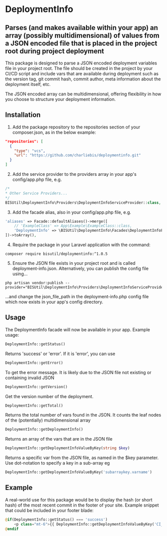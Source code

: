 # DeploymentInfo

## Parses (and makes available within your app) an array (possibly multidimensional) of values from a JSON encoded file that is placed in the project root during project deployment

This package is designed to parse a JSON encoded deployment variables file in your project root. The file should be created in the project by your CI/CD script and include vars that
are available during deployment such as the version tag, git commit hash, commit author, meta information about the deployment itself, etc.

The JSON encoded array can be multidimensional, offering flexibility in how you choose to structure your deployment information.

## Installation

1) Add the package repository to the repositories section of your composer.json, as in the below example:

```JSON
"repositories": [
  {
    "type": "vcs",
    "url": "https://github.com/charliebis/deploymentinfo.git"
  }
]
```

2) Add the service provider to the providers array in your app's config/app.php file, e.g.

```PHP
/*
* Other Service Providers...
*/
BISUtil\DeploymentInfo\Providers\DeploymentInfoServiceProvider::class,
```

3) Add the facade alias, also in your config/app.php file, e.g.

```PHP
'aliases' => Facade::defaultAliases()->merge([
    // 'ExampleClass' => App\Example\ExampleClass::class,
    'DeploymentInfo' => \BISUtil\DeploymentInfo\Facades\DeploymentInfoFacade::class,
])->toArray(),
```

4) Require the package in your Laravel application with the command:

````shell
composer require bisutil/deploymentinfo:^1.0.5
````

5) Ensure the JSON file exists in your project root and is called deployment-info.json. Alternatively, you can publish the
config file using...

```shell
php artisan vendor:publish --provider="BISUtil\DeploymentInfo\Providers\DeploymentInfoServiceProvider"
````

...and change the json_file_path in the deployment-info.php config file which now exists in your app's config directory.


## Usage

The DeploymentInfo facade will now be available in your app. Example usage:

```PHP
DeploymentInfo::getStatus()
```

Returns 'success' or 'error'. If it is 'error', you can use

```PHP
DeploymentInfo::getError()
```

To get the error message. It is likely due to the JSON file not existing or containing invalid JSON

```PHP
DeploymentInfo::getVersion()
```

Get the version number of the deployment.

```PHP
DeploymentInfo::getTotal()
```

Returns the total number of vars found in the JSON. It counts the leaf nodes of the (potentially) multidimensional array

```PHP
DeploymentInfo::getDeploymentInfo()
```

Returns an array of the vars that are in the JSON file

```PHP    
DeploymentInfo::getDeploymentInfoValueByKey(string $key)
```

Returns a specific var from the JSON file, as named in the $key parameter. Use dot-notation to specify a key in a
sub-array eg

```PHP
DeploymentInfo::getDeploymentInfoValueByKey('subarraykey.varname')
```

## Example

A real-world use for this package would be to display the hash (or short hash) of the most recent commit in the footer of your site. Example snippet that could be included in your footer blade:

```php
@if(DeploymentInfo::getStatus() === 'success')
    <p class="mt-6">{{ DeploymentInfo::getDeploymentInfoValueByKey('CI_COMMIT_SHORT_SHA') }}</p>
@endif
```
